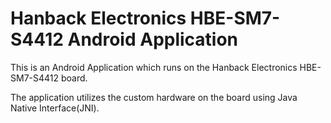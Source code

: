 Hanback Electronics HBE-SM7-S4412 Android Application
===
This is an Android Application which runs on the Hanback Electronics HBE-SM7-S4412 board.

The application utilizes the custom hardware on the board using Java Native Interface(JNI).
